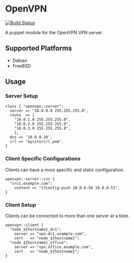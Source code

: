 # OpenVPN

[![Build Status](https://travis-ci.org/xaque208/puppet-openvpn.png)](https://travis-ci.org/xaque208/puppet-openvpn)

A puppet module for the OpenVPN VPN server.

## Supported Platforms

* Debian
* FreeBSD

## Usage

### Server Setup

    class { "openvpn::server":
      server => "10.0.0.0 255.255.255.0",
      route  => [
        "10.0.1.0 255.255.255.0",
        "10.0.2.0 255.255.255.0",
        "10.0.3.0 255.255.255.0",
        ],
      dns => '10.0.0.10',
      crl => 'mysite/crl.pem',
    }


### Client Specific Configurations

Clients can have a more specific and static configuration.

    openvpn::server::csc {
      "srv1.example.com":
        content => "ifconfig-push 10.0.0.50 10.0.0.51",
    }

### Client Setup

Clients can be connected to more than one server at a time.

    openvpn::client {
      "node_${hostname}_dc1":
        server => "vpn.dc1.example.com",
        cert   => "node_${hostname}";
      "node_${hostname}_office":
        server => "vpn.office.example.com",
        cert   => "node_${hostname}";
    }

